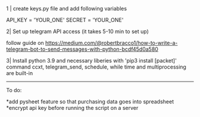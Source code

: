 1 | create keys.py file and add following variables

API_KEY = 'YOUR_ONE'
SECRET = 'YOUR_ONE'


2|
Set up telegram API access (it takes 5-10 min to set up)

follow guide on https://medium.com/@robertbracco1/how-to-write-a-telegram-bot-to-send-messages-with-python-bcdf45d0a580


3|
Install python 3.9 and necessary liberies with 'pip3 install [packet]' command
ccxt, telegram_send, schedule, while time and multiprocessing are built-in



*****************************************************************************

To do:

*add pysheet feature so that purchasing data goes into spreadsheet
*encrypt api key before running the script on a server